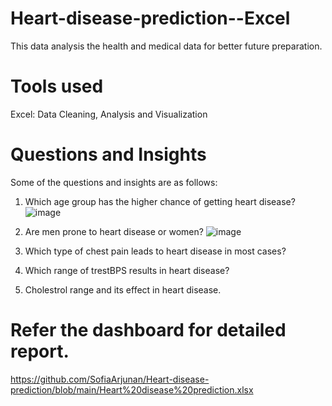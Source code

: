 # Heart-disease-prediction--Excel

This data analysis the health and medical data for better future preparation.

# Tools used
Excel: Data Cleaning, Analysis and Visualization

# Questions and Insights

Some of the questions and insights are as follows:

1. Which age group has the higher chance of getting heart disease?
   ![image](https://github.com/SofiaArjunan/Heart-disease-prediction/assets/168706952/1dc2a4f6-5674-4d25-a37f-43655bd05cd5)


2. Are men prone to heart disease or women?
  ![image](https://github.com/SofiaArjunan/Heart-disease-prediction/assets/168706952/f4ce57a2-2072-4906-9c3b-918589cd113d)

   
3. Which type of chest pain leads to heart disease in most cases?
5. Which range of trestBPS results in heart disease?
6. Cholestrol range and its effect in heart disease.

# Refer the dashboard for detailed report.
https://github.com/SofiaArjunan/Heart-disease-prediction/blob/main/Heart%20disease%20prediction.xlsx

